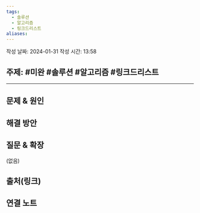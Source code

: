```yaml
---
tags:
  - 솔루션
  - 알고리즘
  - 링크드리스트
aliases:
---
```

작성 날짜: 2024-01-31
작성 시간: 13:58

## 주제: #미완 #솔루션 #알고리즘  #링크드리스트 

----

## 문제 & 원인


## 해결 방안


## 질문 & 확장

(없음)

## 출처(링크)


## 연결 노트
